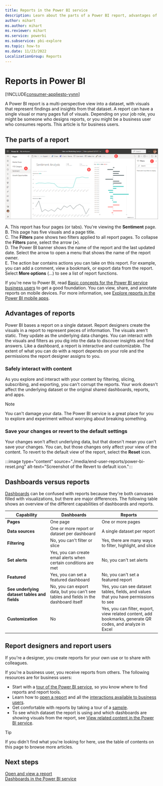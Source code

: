 ```yaml
---
title: Reports in the Power BI service
description: Learn about the parts of a Power BI report, advantages of reports, and the difference between dashboards and reports.
author: mihart
ms.author: mihart
ms.reviewer: mihart
ms.service: powerbi
ms.subservice: pbi-explore
ms.topic: how-to
ms.date: 11/23/2022
LocalizationGroup: Reports
---
```


# Reports in Power BI

[!INCLUDE[consumer-appliesto-yynn](../includes/consumer-appliesto-yyn.md)]

A Power BI report is a multi-perspective view into a dataset, with visuals that represent findings and insights from that dataset. A report can have a single visual or many pages full of visuals. Depending on your job role, you might be someone who designs reports, or you might be a business user who consumes reports. This article is for business users.

## The parts of a report

![Screenshot showing the Sales and Marketing Sample report page.](./media/end-user-reports/power-bi-report.png)

A. This report has four pages (or tabs). You're viewing the **Sentiment** page.  
B. This page has five visuals and a page title.  
C. The **Filters** pane shows two filters applied to all report pages. To collapse the **Filters** pane, select the arrow (**>**).  
D. The Power BI banner shows the name of the report and the last updated date. Select the arrow to open a menu that shows the name of the report owner.  
E. The action bar contains actions you can take on this report. For example, you can add a comment, view a bookmark, or export data from the report. Select **More options** (...) to see a list of report functions.

If you're new to Power BI, read [Basic concepts for the Power BI service business users](end-user-basic-concepts.md) to get a good foundation. You can view, share, and annotate reports on mobile devices. For more information, see [Explore reports in the Power BI mobile apps](mobile/mobile-reports-in-the-mobile-apps.md).

## Advantages of reports

Power BI bases a report on a single dataset. Report designers create the visuals in a report to represent pieces of information. The visuals aren't static. They update as the underlying data changes. You can interact with the visuals and filters as you dig into the data to discover insights and find answers. Like a dashboard, a report is interactive and customizable. The extent of what you can do with a report depends on your role and the permissions the report designer assigns to you.

### Safely interact with content

As you explore and interact with your content by filtering, slicing, subscribing, and exporting, you can't corrupt the reports. Your work doesn't affect the underlying dataset or the original shared dashboards, reports, and apps.

> [!NOTE]
> You can't damage your data. The Power BI service is a great place for you to explore and experiment without worrying about breaking something.

### Save your changes or revert to the default settings

Your changes won't affect underlying data, but that doesn't mean you can't save your changes. You can, but those changes only affect your view of the content. To revert to the default view of the report, select the **Reset** icon.

:::image type="content" source="./media/end-user-reports/power-bi-reset.png" alt-text="Screenshot of the Revert to default icon.":::

## Dashboards versus reports

[Dashboards](end-user-dashboards.md) can be confused with reports because they're both canvases filled with visualizations, but there are major differences. The following table shows an overview of the different capabilities of dashboards and reports.

| **Capability** | **Dashboards** | **Reports** |
| --- | --- | --- |
| **Pages** | One page | One or more pages |
| **Data sources** | One or more report or dataset per dashboard |A single dataset per report |
| **Filtering** | No, you can't filter or slice | Yes, there are many ways to filter, highlight, and slice |
| **Set alerts** | Yes, you can create email alerts when certain conditions are met | No, you can't set alerts |
| **Featured** | Yes, you can set a featured dashboard | No, you can't set a featured report |
| **See underlying dataset tables and fields** | No, you can export data, but you can't see tables and fields in the dashboard itself |Yes, you can see dataset tables, fields, and values that you have permissions to see |
| **Customization** | No  | Yes, you can filter, export, view related content, add bookmarks, generate QR codes, and analyze in Excel |

<!--| Available in Power BI Desktop |No |Yes, can create and view reports in Desktop |
| Pinning |Can pin existing visuals (tiles) only from current dashboard to your other dashboards |Can pin visuals (as tiles) to any of your dashboards. Can pin entire report pages to any of your dashboards. | -->

## Report designers and report users

If you're a designer, you create reports for your own use or to share with colleagues.

If you're a business user, you receive reports from others. The following resources are for business users:

* Start with a [tour of the Power BI service](end-user-basic-concepts.md), so you know where to find reports and report tools.
* Learn how to [open a report](end-user-report-open.md) and all the [interactions available to business users](end-user-reading-view.md).
* Get comfortable with reports by taking a tour of a [sample](../create-reports/sample-tutorial-connect-to-the-samples.md).  
* To see which dataset the report is using and which dashboards are showing visuals from the report, see [View related content in the Power BI service](end-user-related.md).

> [!TIP]
> If you didn't find what you're looking for here, use the table of contents on this page to browse more articles.

## Next steps

[Open and view a report](end-user-report-open.md)  
[Dashboards in the Power BI service](end-user-dashboards.md)
